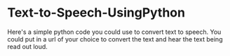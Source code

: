 # Text-to-Speech-UsingPython
Here's a simple python code you could use to convert text to speech. 
You could put in a url of your choice to convert the text and hear the text being read out loud. 
